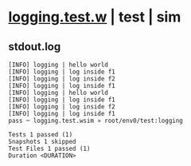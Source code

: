# [logging.test.w](../../../../../../tests/sdk_tests/function/logging.test.w) | test | sim

## stdout.log
```log
[INFO] logging | hello world
[INFO] logging | log inside f1
[INFO] logging | log inside f2
[INFO] logging | log inside f1
[INFO] logging | hello world
[INFO] logging | log inside f1
[INFO] logging | log inside f2
[INFO] logging | log inside f1
pass ─ logging.test.wsim » root/env0/test:logging

Tests 1 passed (1)
Snapshots 1 skipped
Test Files 1 passed (1)
Duration <DURATION>
```

